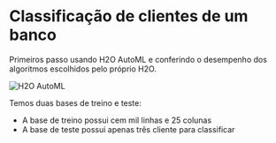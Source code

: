 # Classificação de clientes de um banco
Primeiros passo usando H2O AutoML e conferindo o desempenho dos algoritmos escolhidos pelo próprio H2O.

![H2O AutoML](https://github.com/MateusRamos10/Classificacao-de-Score-usando-H2O/assets/43836795/336e49e1-35f8-4463-9390-ad6b652305c4)

Temos duas bases de treino e teste:
- A base de treino possui cem mil linhas e 25 colunas
- A base de teste possui apenas três cliente para classificar
